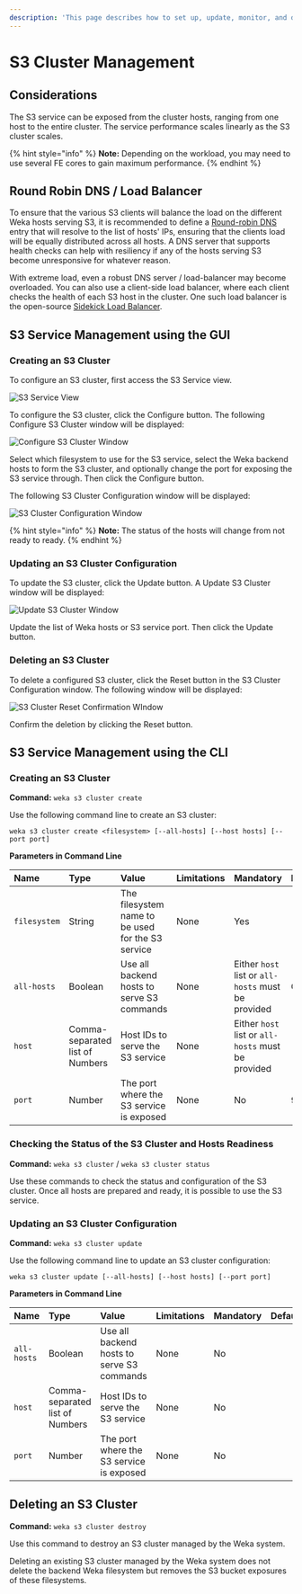 ```yaml
---
description: 'This page describes how to set up, update, monitor, and delete an S3 cluster.'
---
```


# S3 Cluster Management

## Considerations

The S3 service can be exposed from the cluster hosts, ranging from one host to the entire cluster. The service performance scales linearly as the S3 cluster scales.

{% hint style="info" %}
**Note:** Depending on the workload, you may need to use several FE cores to gain maximum performance.
{% endhint %}

## Round Robin DNS / Load Balancer

To ensure that the various S3 clients will balance the load on the different Weka hosts serving S3, it is recommended to define a [Round-robin DNS](https://en.wikipedia.org/wiki/Round-robin_DNS) entry that will resolve to the list of hosts' IPs, ensuring that the clients load will be equally distributed across all hosts. A DNS server that supports health checks can help with resiliency if any of the hosts serving S3 become unresponsive for whatever reason.

With extreme load, even a robust DNS server / load-balancer may become overloaded. You can also use a client-side load balancer, where each client checks the health of each S3 host in the cluster. One such load balancer is the open-source [Sidekick Load Balancer](https://github.com/minio/sidekick).

## S3 Service Management using the GUI

### Creating an S3 Cluster

To configure an S3 cluster, first access the S3 Service view.

![S3 Service View](../../.gitbook/assets/s3-cluster-create-3.12.png)

To configure the S3 cluster, click the Configure button. The following Configure S3 Cluster window will be displayed:

![Configure S3 Cluster Window](../../.gitbook/assets/s3-cluster-configure-3.12.png)

Select which filesystem to use for the S3 service, select the Weka backend hosts to form the S3 cluster, and optionally change the port for exposing the S3 service through. Then click the Configure button.

The following S3 Cluster Configuration window will be displayed:

![S3 Cluster Configuration Window](../../.gitbook/assets/s3-cluster-status-3.12.png)

{% hint style="info" %}
**Note:** The status of the hosts will change from not ready to ready.
{% endhint %}

### Updating an S3 Cluster Configuration

To update the S3 cluster, click the Update button. A Update S3 Cluster window will be displayed:

![Update S3 Cluster Window](../../.gitbook/assets/s3-cluster-update-3.12.png)

Update the list of Weka hosts or S3 service port. Then click the Update button.

### Deleting an S3 Cluster

To delete a configured S3 cluster, click the Reset button in the S3 Cluster Configuration window. The following window will be displayed:

![S3 Cluster Reset Confirmation WIndow](../../.gitbook/assets/s3-cluster-delete-3.12.png)

Confirm the deletion by clicking the Reset button.

## S3 Service Management using the CLI

### Creating an S3 Cluster 

**Command:** `weka s3 cluster create`

Use the following command line to create an S3 cluster:

`weka s3 cluster create <filesystem> [--all-hosts] [--host hosts] [--port port]` 

**Parameters in Command Line**

| **Name** | **Type** | **Value** | **Limitations** | **Mandatory** | **Default** |
| :--- | :--- | :--- | :--- | :--- | :--- |
| `filesystem` | String | The filesystem name to be used for the S3 service | None | Yes |  |
| `all-hosts` | Boolean | Use all backend hosts to serve S3 commands | None | Either `host` list or `all-hosts` must be provided | Off |
| `host` | Comma-separated list of Numbers | Host IDs to serve the S3 service | None | Either `host` list or `all-hosts` must be provided |  |
| `port` | Number | The port where the S3 service is exposed | None | No | 9000 |

### Checking the Status of the S3 Cluster and Hosts Readiness

**Command:** `weka s3 cluster` / `weka s3 cluster status`

Use these commands to check the status and configuration of the S3 cluster. Once all hosts are prepared and ready, it is possible to use the S3 service.

### Updating an S3 Cluster Configuration 

**Command:** `weka s3 cluster update`

Use the following command line to update an S3 cluster configuration:

`weka s3 cluster update [--all-hosts] [--host hosts] [--port port]` 

**Parameters in Command Line**

| **Name** | **Type** | **Value** | **Limitations** | **Mandatory** | **Default** |
| :--- | :--- | :--- | :--- | :--- | :--- |
| `all-hosts` | Boolean | Use all backend hosts to serve S3 commands | None | No |  |
| `host` | Comma-separated list of Numbers | Host IDs to serve the S3 service | None | No |  |
| `port` | Number | The port where the S3 service is exposed | None | No |  |

## Deleting an S3 Cluster

**Command:** `weka s3 cluster destroy`

Use this command to destroy an S3 cluster managed by the Weka system.

Deleting an existing S3 cluster managed by the Weka system does not delete the backend Weka filesystem but removes the S3 bucket exposures of these filesystems.

